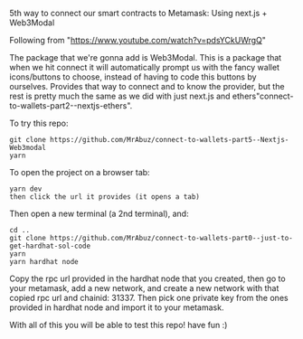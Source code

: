 5th way to connect our smart contracts to Metamask: Using next.js + Web3Modal

Following from "https://www.youtube.com/watch?v=pdsYCkUWrgQ"

The package that we're gonna add is Web3Modal.
This is a package that when we hit connect it will automatically prompt us with the fancy wallet icons/buttons to choose, instead of having to code this buttons by ourselves.
Provides that way to connect and to know the provider, but the rest is pretty much the same as we did with just next.js and ethers"connect-to-wallets-part2--nextjs-ethers".

To try this repo:

```
git clone https://github.com/MrAbuz/connect-to-wallets-part5--Nextjs-Web3modal
yarn
```

To open the project on a browser tab:

```
yarn dev
then click the url it provides (it opens a tab)
```

Then open a new terminal (a 2nd terminal), and:

```
cd ..
git clone https://github.com/MrAbuz/connect-to-wallets-part0--just-to-get-hardhat-sol-code
yarn
yarn hardhat node
```

Copy the rpc url provided in the hardhat node that you created, then go to your metamask, add a new network, and create a new network with that copied rpc url and chainid: 31337.
Then pick one private key from the ones provided in hardhat node and import it to your metamask.

With all of this you will be able to test this repo! have fun :)
